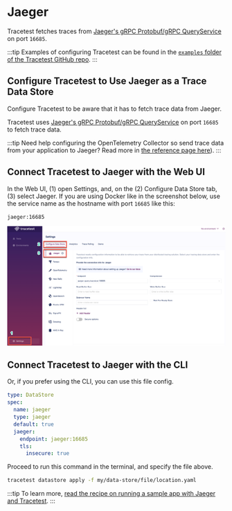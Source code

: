 # Jaeger

Tracetest fetches traces from [Jaeger's gRPC Protobuf/gRPC QueryService](https://www.jaegertracing.io/docs/1.42/deployment/#query-service--ui) on port `16685`.

:::tip
Examples of configuring Tracetest can be found in the [`examples` folder of the Tracetest GitHub repo](https://github.com/kubeshop/tracetest/tree/main/examples).
:::

## Configure Tracetest to Use Jaeger as a Trace Data Store

Configure Tracetest to be aware that it has to fetch trace data from Jaeger.

Tracetest uses [Jaeger's gRPC Protobuf/gRPC QueryService](https://www.jaegertracing.io/docs/1.42/deployment/#query-service--ui) on port `16685` to fetch trace data.

:::tip
Need help configuring the OpenTelemetry Collector so send trace data from your application to Jaeger? Read more in [the reference page here](../opentelemetry-collector-configuration-file-reference)).
:::

## Connect Tracetest to Jaeger with the Web UI

In the Web UI, (1) open Settings, and, on the (2) Configure Data Store tab, (3) select Jaeger. If you are using Docker like in the screenshot below, use the service name as the hostname with port `16685` like this:

```
jaeger:16685
```

![Jaeger](../img/Jaeger-settings.png)

<!---![](https://res.cloudinary.com/djwdcmwdz/image/upload/v1674643178/Blogposts/Docs/screely-1674643170953_vazb9h.png)-->

## Connect Tracetest to Jaeger with the CLI

Or, if you prefer using the CLI, you can use this file config.

```yaml
type: DataStore
spec:
  name: jaeger
  type: jaeger
  default: true
  jaeger:
    endpoint: jaeger:16685
    tls:
      insecure: true
```

Proceed to run this command in the terminal, and specify the file above.

```bash
tracetest datastore apply -f my/data-store/file/location.yaml
```

:::tip
To learn more, [read the recipe on running a sample app with Jaeger and Tracetest](../../examples-tutorials/recipes/running-tracetest-with-jaeger.md).
:::
